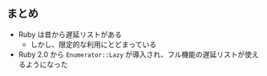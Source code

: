 ## まとめ

* Ruby は昔から遅延リストがある
  - しかし、限定的な利用にとどまっている
* Ruby 2.0 から `Enumerator::Lazy` が導入され、フル機能の遅延リストが使えるようになった
